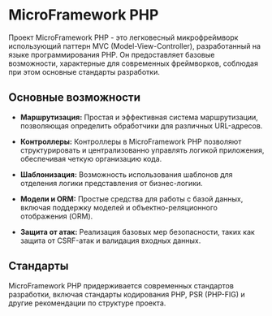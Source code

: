 # MicroFramework PHP

Проект MicroFramework PHP - это легковесный микрофреймворк использующий паттерн MVC (Model-View-Controller), разработанный на языке программирования PHP. Он предоставляет базовые возможности, характерные для современных фреймворков, соблюдая при этом основные стандарты разработки.

## Основные возможности

- **Маршрутизация:** Простая и эффективная система маршрутизации, позволяющая определить обработчики для различных URL-адресов.

- **Контроллеры:** Контроллеры в MicroFramework PHP позволяют структурировать и централизованно управлять логикой приложения, обеспечивая четкую организацию кода.

- **Шаблонизация:** Возможность использования шаблонов для отделения логики представления от бизнес-логики.

- **Модели и ORM:** Простые средства для работы с базой данных, включая поддержку моделей и объектно-реляционного отображения (ORM).

- **Защита от атак:** Реализация базовых мер безопасности, таких как защита от CSRF-атак и валидация входных данных.

## Стандарты

MicroFramework PHP придерживается современных стандартов разработки, включая стандарты кодирования PHP, PSR (PHP-FIG) и другие рекомендации по структуре проекта.

